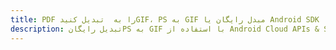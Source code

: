 ---title: PDF را به  تبدیل کنیدGIF، PS به GIF مبدل رایگان یا Android SDKdescription: تبدیل رایگانPS به GIF با استفاده از Android Cloud APIs & SDK همچنین اسناد PDF را در Cloud ایجاد، ویرایش و رندر کنید.---